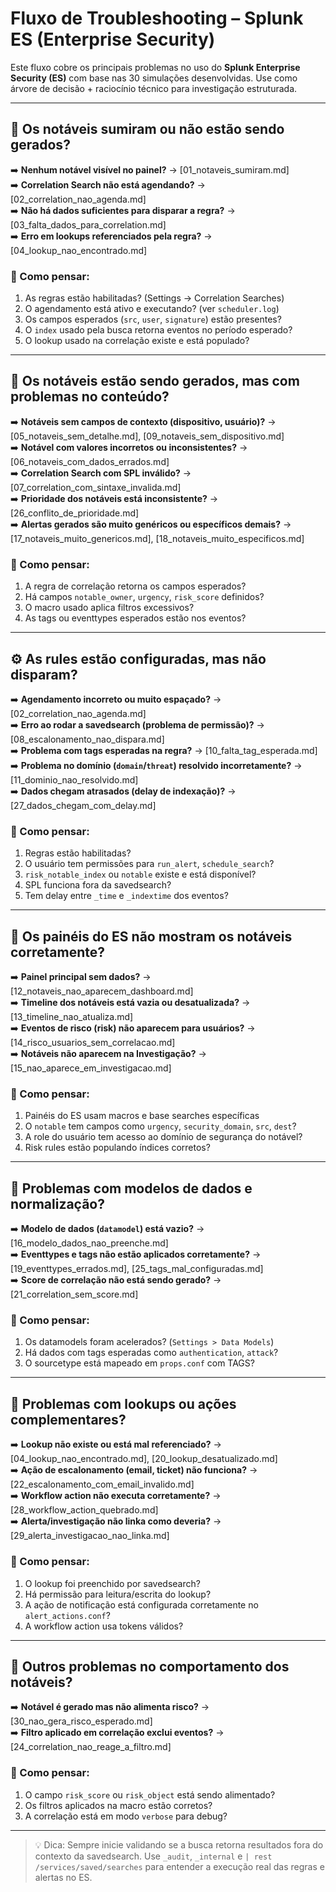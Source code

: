 # Fluxo de Troubleshooting – Splunk ES (Enterprise Security)

Este fluxo cobre os principais problemas no uso do **Splunk Enterprise Security (ES)** com base nas 30 simulações desenvolvidas. Use como árvore de decisão + raciocínio técnico para investigação estruturada.

---

## 🚨 Os **notáveis sumiram** ou **não estão sendo gerados**?

➡️ **Nenhum notável visível no painel?** → [01_notaveis_sumiram.md]  
➡️ **Correlation Search não está agendando?** → [02_correlation_nao_agenda.md]  
➡️ **Não há dados suficientes para disparar a regra?** → [03_falta_dados_para_correlation.md]  
➡️ **Erro em lookups referenciados pela regra?** → [04_lookup_nao_encontrado.md]

### 🧠 Como pensar:
1. As regras estão habilitadas? (Settings → Correlation Searches)
2. O agendamento está ativo e executando? (ver `scheduler.log`)
3. Os campos esperados (`src`, `user`, `signature`) estão presentes?
4. O `index` usado pela busca retorna eventos no período esperado?
5. O lookup usado na correlação existe e está populado?

---

## 🧩 Os **notáveis estão sendo gerados**, mas **com problemas no conteúdo**?

➡️ **Notáveis sem campos de contexto (dispositivo, usuário)?** → [05_notaveis_sem_detalhe.md], [09_notaveis_sem_dispositivo.md]  
➡️ **Notável com valores incorretos ou inconsistentes?** → [06_notaveis_com_dados_errados.md]  
➡️ **Correlation Search com SPL inválido?** → [07_correlation_com_sintaxe_invalida.md]  
➡️ **Prioridade dos notáveis está inconsistente?** → [26_conflito_de_prioridade.md]  
➡️ **Alertas gerados são muito genéricos ou específicos demais?** → [17_notaveis_muito_genericos.md], [18_notaveis_muito_especificos.md]

### 🧠 Como pensar:
1. A regra de correlação retorna os campos esperados?
2. Há campos `notable_owner`, `urgency`, `risk_score` definidos?
3. O macro usado aplica filtros excessivos?
4. As tags ou eventtypes esperados estão nos eventos?

---

## ⚙️ As **rules estão configuradas**, mas **não disparam**?

➡️ **Agendamento incorreto ou muito espaçado?** → [02_correlation_nao_agenda.md]  
➡️ **Erro ao rodar a savedsearch (problema de permissão)?** → [08_escalonamento_nao_dispara.md]  
➡️ **Problema com tags esperadas na regra?** → [10_falta_tag_esperada.md]  
➡️ **Problema no domínio (`domain`/`threat`) resolvido incorretamente?** → [11_dominio_nao_resolvido.md]  
➡️ **Dados chegam atrasados (delay de indexação)?** → [27_dados_chegam_com_delay.md]

### 🧠 Como pensar:
1. Regras estão habilitadas?
2. O usuário tem permissões para `run_alert`, `schedule_search`?
3. `risk_notable_index` ou `notable` existe e está disponível?
4. SPL funciona fora da savedsearch?
5. Tem delay entre `_time` e `_indextime` dos eventos?

---

## 🔎 Os **painéis do ES não mostram os notáveis corretamente**?

➡️ **Painel principal sem dados?** → [12_notaveis_nao_aparecem_dashboard.md]  
➡️ **Timeline dos notáveis está vazia ou desatualizada?** → [13_timeline_nao_atualiza.md]  
➡️ **Eventos de risco (risk) não aparecem para usuários?** → [14_risco_usuarios_sem_correlacao.md]  
➡️ **Notáveis não aparecem na Investigação?** → [15_nao_aparece_em_investigacao.md]

### 🧠 Como pensar:
1. Painéis do ES usam macros e base searches específicas
2. O `notable` tem campos como `urgency`, `security_domain`, `src`, `dest`?
3. A role do usuário tem acesso ao domínio de segurança do notável?
4. Risk rules estão populando índices corretos?

---

## 🔁 Problemas com **modelos de dados e normalização**?

➡️ **Modelo de dados (`datamodel`) está vazio?** → [16_modelo_dados_nao_preenche.md]  
➡️ **Eventtypes e tags não estão aplicados corretamente?** → [19_eventtypes_errados.md], [25_tags_mal_configuradas.md]  
➡️ **Score de correlação não está sendo gerado?** → [21_correlation_sem_score.md]

### 🧠 Como pensar:
1. Os datamodels foram acelerados? (`Settings > Data Models`)
2. Há dados com tags esperadas como `authentication`, `attack`?
3. O sourcetype está mapeado em `props.conf` com TAGS?

---

## 🧷 Problemas com **lookups ou ações complementares**?

➡️ **Lookup não existe ou está mal referenciado?** → [04_lookup_nao_encontrado.md], [20_lookup_desatualizado.md]  
➡️ **Ação de escalonamento (email, ticket) não funciona?** → [22_escalonamento_com_email_invalido.md]  
➡️ **Workflow action não executa corretamente?** → [28_workflow_action_quebrado.md]  
➡️ **Alerta/investigação não linka como deveria?** → [29_alerta_investigacao_nao_linka.md]

### 🧠 Como pensar:
1. O lookup foi preenchido por savedsearch?
2. Há permissão para leitura/escrita do lookup?
3. A ação de notificação está configurada corretamente no `alert_actions.conf`?
4. A workflow action usa tokens válidos?

---

## 🧨 Outros problemas no comportamento dos notáveis?

➡️ **Notável é gerado mas não alimenta risco?** → [30_nao_gera_risco_esperado.md]  
➡️ **Filtro aplicado em correlação exclui eventos?** → [24_correlation_nao_reage_a_filtro.md]

### 🧠 Como pensar:
1. O campo `risk_score` ou `risk_object` está sendo alimentado?
2. Os filtros aplicados na macro estão corretos?
3. A correlação está em modo `verbose` para debug?

---

> 💡 Dica: Sempre inicie validando se a busca retorna resultados fora do contexto da savedsearch. Use `_audit`, `_internal` e `| rest /services/saved/searches` para entender a execução real das regras e alertas no ES.

